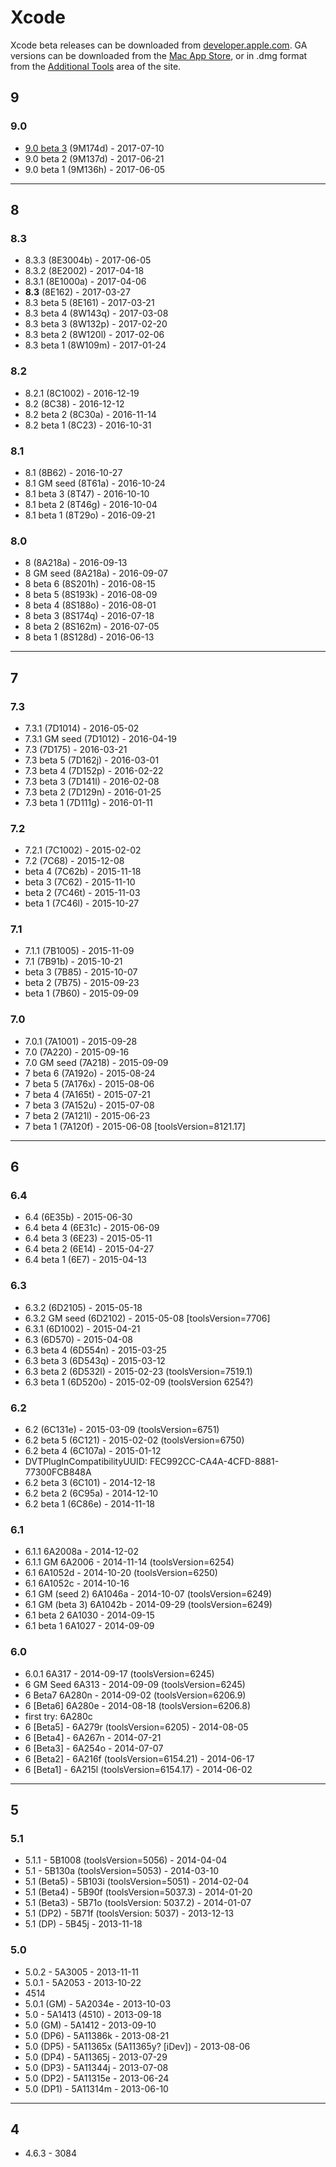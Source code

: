 # Xcode

Xcode beta releases can be downloaded from [developer.apple.com][1]. GA versions can be downloaded from the [Mac App Store][2], or in .dmg format from the [Additional Tools][3] area of the site.

## 9

### 9.0

- [9.0 beta 3](https://download.developer.apple.com/Developer_Tools/Xcode_9_beta_3/Release_Notes_for_Xcode_9_beta_3.pdf) (9M174d) - 2017-07-10
- 9.0 beta 2 (9M137d) - 2017-06-21
- 9.0 beta 1 (9M136h) - 2017-06-05

-----

## 8

### 8.3

- 8.3.3 (8E3004b) - 2017-06-05
- 8.3.2 (8E2002) - 2017-04-18
- 8.3.1 (8E1000a) - 2017-04-06
- **8.3** (8E162) - 2017-03-27
- 8.3 beta 5 (8E161) - 2017-03-21
- 8.3 beta 4 (8W143q) - 2017-03-08
- 8.3 beta 3 (8W132p) - 2017-02-20
- 8.3 beta 2 (8W120l) - 2017-02-06
- 8.3 beta 1 (8W109m) - 2017-01-24

### 8.2

- 8.2.1 (8C1002) - 2016-12-19
- 8.2 (8C38) - 2016-12-12
- 8.2 beta 2 (8C30a) - 2016-11-14
- 8.2 beta 1 (8C23) - 2016-10-31

### 8.1

- 8.1 (8B62) - 2016-10-27
- 8.1 GM seed (8T61a) - 2016-10-24
- 8.1 beta 3 (8T47) - 2016-10-10
- 8.1 beta 2 (8T46g) - 2016-10-04
- 8.1 beta 1 (8T29o) - 2016-09-21

### 8.0

- 8 (8A218a) - 2016-09-13
- 8 GM seed (8A218a) - 2016-09-07
- 8 beta 6 (8S201h) - 2016-08-15
- 8 beta 5 (8S193k) - 2016-08-09
- 8 beta 4 (8S188o) - 2016-08-01
- 8 beta 3 (8S174q) - 2016-07-18
- 8 beta 2 (8S162m) - 2016-07-05
- 8 beta 1 (8S128d) - 2016-06-13

-----

## 7

### 7.3

- 7.3.1 (7D1014) - 2016-05-02
- 7.3.1 GM seed (7D1012) - 2016-04-19
- 7.3 (7D175) - 2016-03-21
- 7.3 beta 5 (7D162j) - 2016-03-01
- 7.3 beta 4 (7D152p) - 2016-02-22
- 7.3 beta 3 (7D141l) - 2016-02-08
- 7.3 beta 2 (7D129n) - 2016-01-25
- 7.3 beta 1 (7D111g) - 2016-01-11

### 7.2

- 7.2.1 (7C1002) - 2015-02-02
- 7.2 (7C68) - 2015-12-08
- beta 4 (7C62b) - 2015-11-18
- beta 3 (7C62) - 2015-11-10
- beta 2 (7C46t) - 2015-11-03
- beta 1 (7C46l) - 2015-10-27

### 7.1

- 7.1.1 (7B1005) - 2015-11-09
- 7.1 (7B91b) - 2015-10-21
- beta 3 (7B85) - 2015-10-07
- beta 2 (7B75) - 2015-09-23
- beta 1 (7B60) - 2015-09-09

### 7.0

- 7.0.1 (7A1001) - 2015-09-28
- 7.0 (7A220) - 2015-09-16
- 7.0 GM seed (7A218) - 2015-09-09
- 7 beta 6 (7A192o) - 2015-08-24
- 7 beta 5 (7A176x) - 2015-08-06
- 7 beta 4 (7A165t) - 2015-07-21
- 7 beta 3 (7A152u) - 2015-07-08
- 7 beta 2 (7A121l) - 2015-06-23
- 7 beta 1 (7A120f) - 2015-06-08 [toolsVersion=8121.17]

-----

## 6

### 6.4

- 6.4 (6E35b) - 2015-06-30
- 6.4 beta 4 (6E31c) - 2015-06-09
- 6.4 beta 3 (6E23) - 2015-05-11
- 6.4 beta 2 (6E14) - 2015-04-27
- 6.4 beta 1 (6E7) - 2015-04-13

### 6.3

- 6.3.2 (6D2105) - 2015-05-18
- 6.3.2 GM seed (6D2102) - 2015-05-08 [toolsVersion=7706]
- 6.3.1 (6D1002) - 2015-04-21
- 6.3 (6D570) - 2015-04-08
- 6.3 beta 4 (6D554n) - 2015-03-25
- 6.3 beta 3 (6D543q) - 2015-03-12
- 6.3 beta 2 (6D532l) - 2015-02-23 (toolsVersion=7519.1)
- 6.3 beta 1 (6D520o) - 2015-02-09 (toolsVersion 6254?)

### 6.2

- 6.2 (6C131e) - 2015-03-09 (toolsVersion=6751)
- 6.2 beta 5 (6C121) - 2015-02-02 (toolsVersion=6750)
- 6.2 beta 4 (6C107a) - 2015-01-12
- DVTPlugInCompatibilityUUID: FEC992CC-CA4A-4CFD-8881-77300FCB848A
- 6.2 beta 3 (6C101) - 2014-12-18
- 6.2 beta 2 (6C95a) - 2014-12-10
- 6.2 beta 1 (6C86e) - 2014-11-18

### 6.1

- 6.1.1 6A2008a - 2014-12-02
- 6.1.1 GM 6A2006 - 2014-11-14 (toolsVersion=6254)
- 6.1 6A1052d - 2014-10-20 (toolsVersion=6250)
- 6.1 6A1052c - 2014-10-16
- 6.1 GM (seed 2) 6A1046a - 2014-10-07 (toolsVersion=6249)
- 6.1 GM (beta 3) 6A1042b - 2014-09-29 (toolsVersion=6249)
- 6.1 beta 2 6A1030 - 2014-09-15
- 6.1 beta 1 6A1027 - 2014-09-09

### 6.0

- 6.0.1 6A317 - 2014-09-17 (toolsVersion=6245)
- 6 GM Seed 6A313 - 2014-09-09 (toolsVersion=6245)
- 6 Beta7 6A280n - 2014-09-02 (toolsVersion=6206.9)
- 6 [Beta6] 6A280e - 2014-08-18 (toolsVersion=6206.8)
- first try: 6A280c
- 6 [Beta5] - 6A279r (toolsVersion=6205) - 2014-08-05
- 6 [Beta4] - 6A267n - 2014-07-21
- 6 [Beta3] - 6A254o - 2014-07-07
- 6 [Beta2] - 6A216f (toolsVersion=6154.21) - 2014-06-17
- 6 [Beta1] - 6A215l (toolsVersion=6154.17) - 2014-06-02

-----

## 5

### 5.1

- 5.1.1 - 5B1008 (toolsVersion=5056) - 2014-04-04
- 5.1 - 5B130a (toolsVersion=5053) - 2014-03-10
- 5.1 (Beta5) - 5B103i (toolsVersion=5051) - 2014-02-04
- 5.1 (Beta4) - 5B90f (toolsVersion=5037.3) - 2014-01-20
- 5.1 (Beta3) - 5B71o (toolsVersion: 5037.2) - 2014-01-07
- 5.1 (DP2) - 5B71f (toolsVersion: 5037) - 2013-12-13
- 5.1 (DP) - 5B45j - 2013-11-18

### 5.0

- 5.0.2 - 5A3005 - 2013-11-11
- 5.0.1 - 5A2053 - 2013-10-22
- 4514
- 5.0.1 (GM) - 5A2034e - 2013-10-03
- 5.0 - 5A1413 (4510) - 2013-09-18
- 5.0 (GM) - 5A1412 - 2013-09-10
- 5.0 (DP6) - 5A11386k - 2013-08-21
- 5.0 (DP5) - 5A11365x (5A11365y? [iDev]) - 2013-08-06
- 5.0 (DP4) - 5A11365j - 2013-07-29
- 5.0 (DP3) - 5A11344j - 2013-07-08
- 5.0 (DP2) - 5A11315e - 2013-06-24
- 5.0 (DP1) - 5A11314m - 2013-06-10

-----

## 4

- 4.6.3 - 3084

[1]:	https://developer.apple.com/xcode/download/
[2]:	https://itunes.apple.com/us/app/xcode/id497799835?ls=1&mt=12
[3]:	https://developer.apple.com/downloads/
